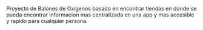 Proyecto de Balones de Oxigenos basado en encontrar tiendas en donde se pueda encontrar informacion mas centralizada en una app y mas accesible y rapido para cualquier persona.